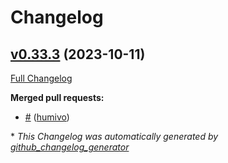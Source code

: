 # Changelog

## [v0.33.3](https://github.com/aws-observability/aws-otel-collector/tree/v0.33.3) (2023-10-11)

[Full Changelog](https://github.com/aws-observability/aws-otel-collector/compare/v0.33.2...v0.33.3)

**Merged pull requests:**

-  [\#](https://github.com/aws-observability/aws-otel-collector/pull/) ([humivo](https://github.com/humivo))

\* *This Changelog was automatically generated by [github_changelog_generator](https://github.com/github-changelog-generator/github-changelog-generator)*
